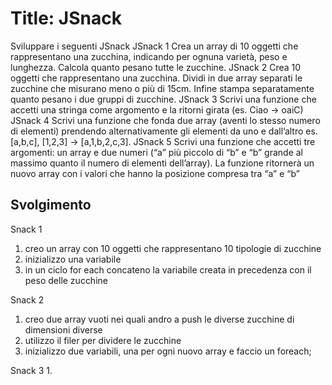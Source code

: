 Title: JSnack
===
Sviluppare i seguenti JSnack
JSnack 1
Crea un array di 10 oggetti che rappresentano una zucchina, indicando per ognuna varietà, peso e lunghezza.
Calcola quanto pesano tutte le zucchine.
JSnack 2
Crea 10 oggetti che rappresentano una zucchina.
Dividi in due array separati le zucchine che misurano meno o più di 15cm.
Infine stampa separatamente quanto pesano i due gruppi di zucchine.
JSnack 3
Scrivi una funzione che accetti una stringa come argomento e la ritorni girata (es. Ciao -> oaiC)
JSnack 4
Scrivi una funzione che fonda due array (aventi lo stesso numero di elementi) prendendo alternativamente gli elementi da uno e dall’altro
es. [a,b,c], [1,2,3] → [a,1,b,2,c,3].
JSnack 5
Scrivi una funzione che accetti tre argomenti:
un array e due numeri (“a” più piccolo di “b” e “b” grande al massimo quanto il numero di elementi dell’array).
La funzione ritornerà un nuovo array con i valori che hanno la posizione compresa tra “a” e “b”


## Svolgimento 
Snack 1
1. creo un array con 10 oggetti che rappresentano 10 tipologie di zucchine
2. inizializzo una variabile 
3. in un ciclo for each concateno la variabile creata in precedenza con il peso delle zucchine 

Snack 2
1. creo due array vuoti nei quali andro a push le diverse zucchine di dimensioni diverse 
2. utilizzo il filer per dividere le zucchine
3. inizializzo due variabili, una per ogni nuovo array e faccio un foreach;

Snack 3
1.